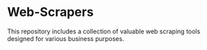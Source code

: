 # Web-Scrapers
This repository includes a collection of valuable web scraping tools designed for various business purposes.
